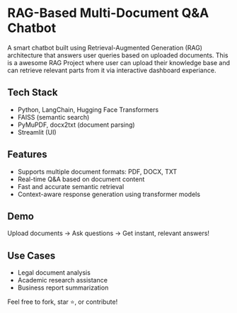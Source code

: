 #  RAG-Based Multi-Document Q&A Chatbot

A smart chatbot built using Retrieval-Augmented Generation (RAG) architecture that answers user queries based on uploaded documents.
This is a awesome RAG Project where user can upload their knowledge base and can retrieve relevant parts from it via interactive dashboard experiance.

##  Tech Stack
- Python, LangChain, Hugging Face Transformers
- FAISS (semantic search)
- PyMuPDF, docx2txt (document parsing)
- Streamlit (UI)

##  Features
- Supports multiple document formats: PDF, DOCX, TXT
- Real-time Q&A based on document content
- Fast and accurate semantic retrieval
- Context-aware response generation using transformer models

##  Demo
Upload documents → Ask questions → Get instant, relevant answers!

##  Use Cases
- Legal document analysis
- Academic research assistance
- Business report summarization

Feel free to fork, star ⭐, or contribute!
